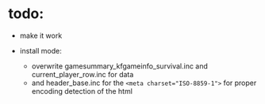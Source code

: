 # todo:

- make it work

- install mode:

  - overwrite gamesummary_kfgameinfo_survival.inc and current_player_row.inc for data
  - and header_base.inc for the `<meta charset="ISO-8859-1">` for proper encoding detection of the html
